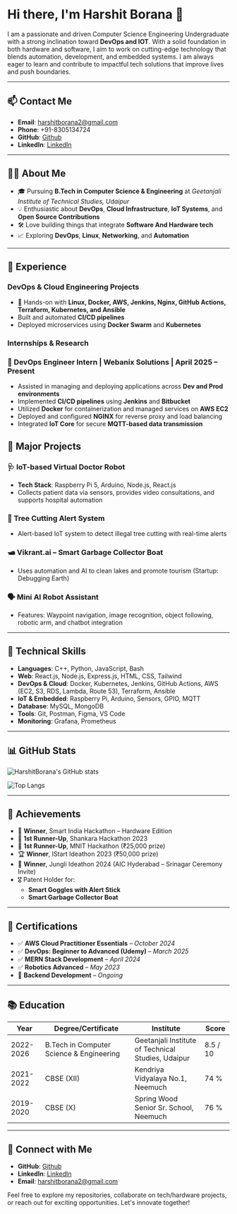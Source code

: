 # Hi there, I'm Harshit Borana 👋

I am a passionate and driven Computer Science Engineering Undergraduate with a strong inclination toward **DevOps and IOT**. With a solid foundation in both hardware and software, I aim to work on cutting-edge technology that blends automation, development, and embedded systems. I am always eager to learn and contribute to impactful tech solutions that improve lives and push boundaries.

---

## 📫 Contact Me  
- **Email**: harshitborana2@gmail.com  
- **Phone**: +91-8305134724  
- **GitHub**: [Github](https://github.com/harshit075)  
- **LinkedIn**: [LinkedIn](https://www.linkedin.com/in/harshit-borana-%F0%9F%87%AE%F0%9F%87%B3-3a685a257/) 

---

## 👨‍💻 About Me  
- 🎓 Pursuing **B.Tech in Computer Science & Engineering** at *Geetanjali Institute of Technical Studies, Udaipur*  
- 💡 Enthusiastic about **DevOps**, **Cloud Infrastructure**, **IoT Systems**, and **Open Source Contributions**  
- 🛠 Love building things that integrate **Software And Hardware tech**  
- 📈 Exploring **DevOps**, **Linux**, **Networking**, and **Automation**

---

## 💼 Experience

### DevOps & Cloud Engineering Projects  
- 🧱 Hands-on with **Linux, Docker, AWS, Jenkins, Nginx, GitHub Actions, Terraform, Kubernetes, and Ansible**  
- Built and automated **CI/CD pipelines**  
- Deployed microservices using **Docker Swarm** and **Kubernetes**

### Internships & Research  
### 🔧 DevOps Engineer Intern | **Webanix Solutions** | April 2025 – Present
- Assisted in managing and deploying applications across **Dev and Prod environments**
- Implemented **CI/CD pipelines** using **Jenkins** and **Bitbucket**
- Utilized **Docker** for containerization and managed services on **AWS EC2**
- Deployed and configured **NGINX** for reverse proxy and load balancing
- Integrated **IoT Core** for secure **MQTT-based data transmission**

## 🔨 Major Projects

### 🩺 IoT-based Virtual Doctor Robot  
- **Tech Stack**: Raspberry Pi 5, Arduino, Node.js, React.js  
- Collects patient data via sensors, provides video consultations, and supports hospital automation  

### 🌳 Tree Cutting Alert System  
- Alert-based IoT system to detect illegal tree cutting with real-time alerts  

### 🛥 Vikrant.ai – Smart Garbage Collector Boat  
- Uses automation and AI to clean lakes and promote tourism (Startup: Debugging Earth)

### 🗣 Mini AI Robot Assistant  
- Features: Waypoint navigation, image recognition, object following, robotic arm, and chatbot integration  

---

## 🧠 Technical Skills

- **Languages**: C++, Python, JavaScript, Bash  
- **Web**: React.js, Node.js, Express.js, HTML, CSS, Tailwind  
- **DevOps & Cloud**: Docker, Kubernetes, Jenkins, GitHub Actions, AWS (EC2, S3, RDS, Lambda, Route 53), Terraform, Ansible  
- **IoT & Embedded**: Raspberry Pi, Arduino, Sensors, GPIO, MQTT  
- **Database**: MySQL, MongoDB  
- **Tools**: Git, Postman, Figma, VS Code  
- **Monitoring**: Grafana, Prometheus

---
## 📊 GitHub Stats

![HarshitBorana's GitHub stats](https://github-readme-stats.vercel.app/api?username=HarshitBorana&show_icons=true&theme=radical)

![Top Langs](https://github-readme-stats.vercel.app/api/top-langs/?username=HarshitBorana&layout=compact&theme=radical)

---
## 🏅 Achievements

- 🥇 **Winner**, Smart India Hackathon – Hardware Edition  
- 🥈 **1st Runner-Up**, Shankara Hackathon 2023  
- 🥈 **1st Runner-Up**, MNIT Hackathon (₹25,000 prize)  
- 🏆 **Winner**, IStart Ideathon 2023 (₹50,000 prize)  
- 🥇 **Winner**, Jungli Ideathon 2024 (AIC Hyderabad – Srinagar Ceremony Invite)  
- 🎖 Patent Holder for:  
  - **Smart Goggles with Alert Stick**  
  - **Smart Garbage Collector Boat**

---

## 📜 Certifications

- ✅ **AWS Cloud Practitioner Essentials** – *October 2024*  
- ✅ **DevOps: Beginner to Advanced (Udemy)** – *March 2025*  
- ✅ **MERN Stack Development** – *April 2024*  
- ✅ **Robotics Advanced** – *May 2023*  
- 🚧 **Backend Development** – *Ongoing*  

---

## 📚 Education

| Year       | Degree/Certificate                    | Institute                                      | Score     |
|------------|----------------------------------------|------------------------------------------------|-----------|
| 2022-2026  | B.Tech in Computer Science & Engineering | Geetanjali Institute of Technical Studies, Udaipur | 8.5 / 10 |
| 2021-2022  | CBSE (XII)                             | Kendriya Vidyalaya No.1, Neemuch                          |  74 % |
| 2019-2020  | CBSE (X)                               | Spring Wood Senior Sr. School, Neemuch                         |  76 % |

---

## 🔗 Connect with Me

- **GitHub**: [Github](https://github.com/harshit075)  
- **LinkedIn**: [LinkedIn](https://www.linkedin.com/in/harshit-borana-%F0%9F%87%AE%F0%9F%87%B3-3a685a257/) 
- **Email**: harshitborana2@gmail.com  

Feel free to explore my repositories, collaborate on tech/hardware projects, or reach out for exciting opportunities. Let's innovate together!
